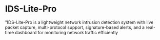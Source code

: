 # IDS-Lite-Pro
"IDS-Lite-Pro is a lightweight network intrusion detection system with live packet capture, multi-protocol support, signature-based alerts, and a real-time dashboard for monitoring network traffic efficiently
